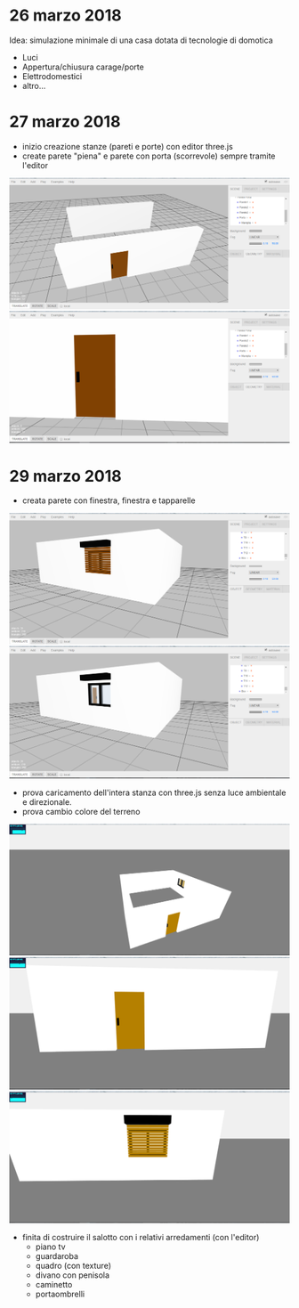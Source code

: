 # 26 marzo 2018
Idea: simulazione minimale di una casa dotata di tecnologie di domotica
- Luci
- Appertura/chiusura carage/porte
- Elettrodomestici
- altro...

# 27 marzo 2018
- inizio creazione stanze (pareti e porte) con editor three.js
- create parete "piena" e parete con porta (scorrevole) sempre tramite l'editor

![Screenshot pareti editor](./screenshots/screenshotPareti.png)
![Screenshot dettaglio porta](./screenshots/screenshotPorta.png)

# 29 marzo 2018
- creata parete con finestra, finestra e tapparelle

![Screenshot finestra con tapparella](./screenshots/screenshotTapparella.png)
![Screenshot solo finestra](./screenshots/screenshotFinestra.png)

- prova caricamento dell'intera stanza con three.js senza luce ambientale e direzionale.
- prova cambio colore del terreno

![Screenshot stanza dall'alto](./screenshots/screenshotStanza1.png)
![Screenshot stanza dettaglio porta](./screenshots/screenshotStanza2.png)
![Screenshot stanza dettaglio finestra](./screenshots/screenshotStanza3.png)

- finita di costruire il salotto con i relativi arredamenti (con l'editor)
    - piano tv
    - guardaroba
    - quadro (con texture)
    - divano con penisola
    - caminetto
    - portaombrelli
